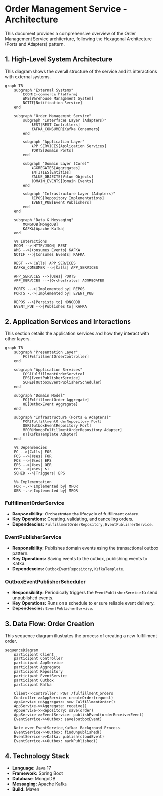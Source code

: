 # Order Management Service - Architecture

This document provides a comprehensive overview of the Order Management Service architecture, following the Hexagonal Architecture (Ports and Adapters) pattern.

## 1. High-Level System Architecture

This diagram shows the overall structure of the service and its interactions with external systems.

```mermaid
graph TB
    subgraph "External Systems"
        ECOM[E-commerce Platform]
        WMS[Warehouse Management System]
        NOTIF[Notification Service]
    end

    subgraph "Order Management Service"
        subgraph "Interfaces Layer (Adapters)"
            REST[REST Controllers]
            KAFKA_CONSUMER[Kafka Consumers]
        end

        subgraph "Application Layer"
            APP_SERVICES[Application Services]
            PORTS[Domain Ports]
        end

        subgraph "Domain Layer (Core)"
            AGGREGATES[Aggregates]
            ENTITIES[Entities]
            VALUE_OBJECTS[Value Objects]
            DOMAIN_EVENTS[Domain Events]
        end

        subgraph "Infrastructure Layer (Adapters)"
            REPOS[Repository Implementations]
            EVENT_PUB[Event Publishers]
        end
    end

    subgraph "Data & Messaging"
        MONGODB[MongoDB]
        KAFKA[Apache Kafka]
    end

    %% Interactions
    ECOM -->|HTTP/JSON| REST
    WMS -->|Consumes Events| KAFKA
    NOTIF -->|Consumes Events| KAFKA

    REST -->|Calls| APP_SERVICES
    KAFKA_CONSUMER -->|Calls| APP_SERVICES

    APP_SERVICES -->|Uses| PORTS
    APP_SERVICES -->|Orchestrates| AGGREGATES

    PORTS -.->|Implemented by| REPOS
    PORTS -.->|Implemented by| EVENT_PUB

    REPOS -->|Persists to| MONGODB
    EVENT_PUB -->|Publishes to| KAFKA
```

## 2. Application Services and Interactions

This section details the application services and how they interact with other layers.

```mermaid
graph TB
    subgraph "Presentation Layer"
        FC[FulfillmentOrderController]
    end

    subgraph "Application Services"
        FOS[FulfillmentOrderService]
        EPS[EventPublisherService]
        SCHED[OutboxEventPublisherScheduler]
    end

    subgraph "Domain Model"
        FO[FulfillmentOrder Aggregate]
        OE[OutboxEvent Aggregate]
    end

    subgraph "Infrastructure (Ports & Adapters)"
        FOR[FulfillmentOrderRepository Port]
        OER[OutboxEventRepository Port]
        MFOR[MongoFulfillmentOrderRepository Adapter]
        KT[KafkaTemplate Adapter]
    end

    %% Dependencies
    FC -->|Calls| FOS
    FOS -->|Uses| FOR
    FOS -->|Uses| EPS
    EPS -->|Uses| OER
    EPS -->|Uses| KT
    SCHED -->|Triggers| EPS

    %% Implementation
    FOR -.->|Implemented by| MFOR
    OER -.->|Implemented by| MFOR
```

### FulfillmentOrderService
- **Responsibility:** Orchestrates the lifecycle of fulfillment orders.
- **Key Operations:** Creating, validating, and canceling orders.
- **Dependencies:** `FulfillmentOrderRepository`, `EventPublisherService`.

### EventPublisherService
- **Responsibility:** Publishes domain events using the transactional outbox pattern.
- **Key Operations:** Saving events to the outbox, publishing events to Kafka.
- **Dependencies:** `OutboxEventRepository`, `KafkaTemplate`.

### OutboxEventPublisherScheduler
- **Responsibility:** Periodically triggers the `EventPublisherService` to send unpublished events.
- **Key Operations:** Runs on a schedule to ensure reliable event delivery.
- **Dependencies:** `EventPublisherService`.


## 3. Data Flow: Order Creation

This sequence diagram illustrates the process of creating a new fulfillment order.

```mermaid
sequenceDiagram
    participant Client
    participant Controller
    participant AppService
    participant Aggregate
    participant Repository
    participant EventService
    participant Outbox
    participant Kafka

    Client->>Controller: POST /fulfillment_orders
    Controller->>AppService: createOrder(request)
    AppService->>Aggregate: new FulfillmentOrder()
    AppService->>Aggregate: receive()
    AppService->>Repository: save(order)
    AppService->>EventService: publishEvent(orderReceivedEvent)
    EventService->>Outbox: save(outboxEvent)

    Note over EventService,Kafka: Background Process
    EventService->>Outbox: findUnpublished()
    EventService->>Kafka: publish(cloudEvent)
    EventService->>Outbox: markPublished()
```

## 4. Technology Stack

- **Language:** Java 17
- **Framework:** Spring Boot
- **Database:** MongoDB
- **Messaging:** Apache Kafka
- **Build:** Maven
